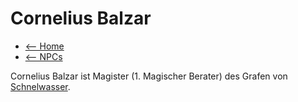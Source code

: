 # Cornelius Balzar

- [<-- Home](../index.md)
- [<-- NPCs](index.md)

Cornelius Balzar ist Magister (1. Magischer Berater) des Grafen von [Schnelwasser](../places/schnellwasser.md).